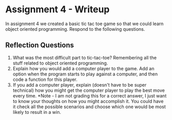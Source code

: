 # Assignment 4 - Writeup

In assignment 4 we created a basic tic tac toe game so that we could learn object oriented programming. Respond to the following questions.

## Reflection Questions

1. What was the most difficult part to tic-tac-toe?
Remembering all the stuff related to object oriented programming. 
2. Explain how you would add a computer player to the game.
Add an option when the program starts to play against a computer, and then code a function for this player. 
3. If you add a computer player, explain (doesn't have to be super technical) how you might get the computer player to play the best move every time. *Note - I am not grading this for a correct answer, I just want to know your thoughts on how you might accomplish it.
You could have it check all the possible scenarios and choose which one would be most likely to result in a win. 